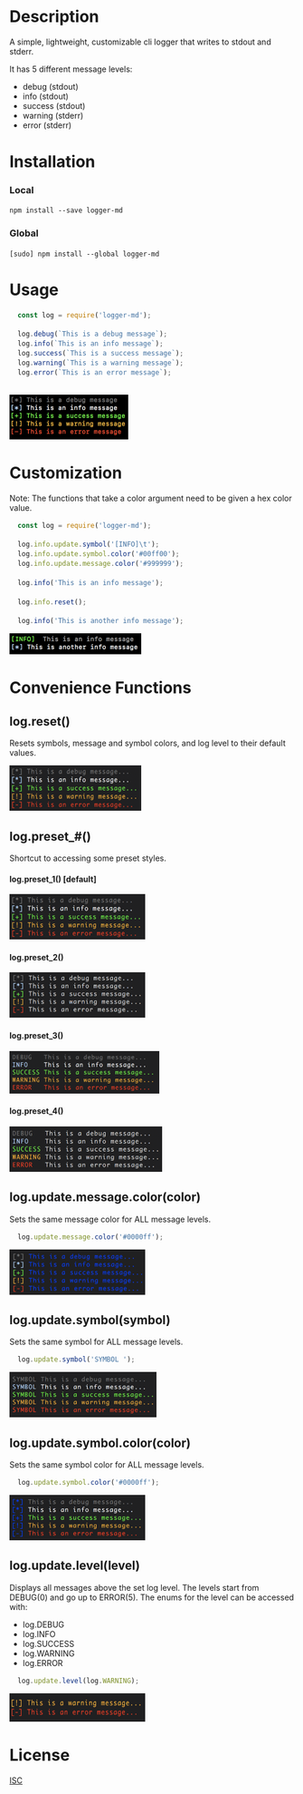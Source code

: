 # Description

A simple, lightweight, customizable cli logger that writes to stdout and stderr.

It has 5 different message levels:

  * debug (stdout)
  * info (stdout)
  * success (stdout)
  * warning (stderr)
  * error (stderr)

# Installation

### Local

```npm install --save logger-md```

### Global

```[sudo] npm install --global logger-md```

# Usage

```javascript
  const log = require('logger-md');
  
  log.debug(`This is a debug message`);
  log.info(`This is an info message`);
  log.success(`This is a success message`);
  log.warning(`This is a warning message`);
  log.error(`This is an error message`);
  
```

<img src="./images/logger-md-demo.png" width=210 height=79>

# Customization

Note: The functions that take a color argument need to be given a hex color value.

```javascript
  const log = require('logger-md');
  
  log.info.update.symbol('[INFO]\t');
  log.info.update.symbol.color('#00ff00');
  log.info.update.message.color('#999999');
  
  log.info('This is an info message');
  
  log.info.reset();
  
  log.info('This is another info message');
```

<img src="./images/logger-md-customization.png" width=233 height=37>

# Convenience Functions

## log.reset()

Resets symbols, message and symbol colors, and log level to their default values.

<img src="./images/logger-md-preset-1.png" width=233 height=80>

## log.preset_#()

Shortcut to accessing some preset styles.

#### log.preset_1() [default]

<img src="./images/logger-md-preset-1.png" width=240 height=80>

#### log.preset_2()

<img src="./images/logger-md-preset-2.png" width=240 height=80>

#### log.preset_3()

<img src="./images/logger-md-preset-3.png" width=265 height=75>

#### log.preset_4()

<img src="./images/logger-md-preset-4.png" width=270 height=80>

## log.update.message.color(color)

Sets the same message color for ALL message levels.

```javascript
  log.update.message.color('#0000ff');
```

<img src="./images/logger-md-message-color.png" width=240 height=80>

## log.update.symbol(symbol)

Sets the same symbol for ALL message levels.

```javascript
  log.update.symbol('SYMBOL ');
```

<img src="./images/logger-md-symbol.png" width=260 height=80>

## log.update.symbol.color(color)

Sets the same symbol color for ALL message levels.

```javascript
  log.update.symbol.color('#0000ff');
```

<img src="./images/logger-md-symbol-color.png" width=240 height=80>

## log.update.level(level)

Displays all messages above the set log level. The levels start from DEBUG(0) and go up to ERROR(5). The enums for the level can be accessed with:

  - log.DEBUG
  - log.INFO
  - log.SUCCESS
  - log.WARNING
  - log.ERROR
  
```javascript
  log.update.level(log.WARNING);
```

<img src="./images/logger-md-level.png" width=240 height=50>

# License

[ISC](https://spdx.org/licenses/ISC)